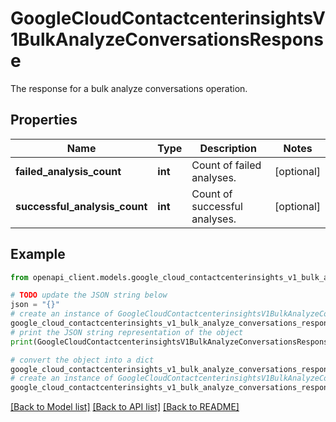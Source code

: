 # GoogleCloudContactcenterinsightsV1BulkAnalyzeConversationsResponse

The response for a bulk analyze conversations operation.

## Properties

Name | Type | Description | Notes
------------ | ------------- | ------------- | -------------
**failed_analysis_count** | **int** | Count of failed analyses. | [optional] 
**successful_analysis_count** | **int** | Count of successful analyses. | [optional] 

## Example

```python
from openapi_client.models.google_cloud_contactcenterinsights_v1_bulk_analyze_conversations_response import GoogleCloudContactcenterinsightsV1BulkAnalyzeConversationsResponse

# TODO update the JSON string below
json = "{}"
# create an instance of GoogleCloudContactcenterinsightsV1BulkAnalyzeConversationsResponse from a JSON string
google_cloud_contactcenterinsights_v1_bulk_analyze_conversations_response_instance = GoogleCloudContactcenterinsightsV1BulkAnalyzeConversationsResponse.from_json(json)
# print the JSON string representation of the object
print(GoogleCloudContactcenterinsightsV1BulkAnalyzeConversationsResponse.to_json())

# convert the object into a dict
google_cloud_contactcenterinsights_v1_bulk_analyze_conversations_response_dict = google_cloud_contactcenterinsights_v1_bulk_analyze_conversations_response_instance.to_dict()
# create an instance of GoogleCloudContactcenterinsightsV1BulkAnalyzeConversationsResponse from a dict
google_cloud_contactcenterinsights_v1_bulk_analyze_conversations_response_from_dict = GoogleCloudContactcenterinsightsV1BulkAnalyzeConversationsResponse.from_dict(google_cloud_contactcenterinsights_v1_bulk_analyze_conversations_response_dict)
```
[[Back to Model list]](../README.md#documentation-for-models) [[Back to API list]](../README.md#documentation-for-api-endpoints) [[Back to README]](../README.md)



